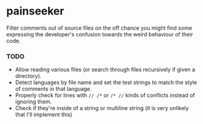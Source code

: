 # painseeker
Filter comments out of source files on the off chance you might find some expressing the developer's confusion towards the weird behaviour of their code.


### TODO
- Allow reading various files (or search through files recursively if given a directory).
- Detect languages by file name and set the test strings to match the style of comments in that language.
- Properly check for lines with `// /*` or `/* //` kinds of conflicts instead of ignoring them.
- Check if they're inside of a string or multiline string (it is very unlikely that I'll implement this)
